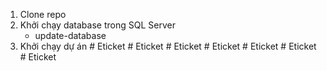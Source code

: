 1. Clone repo
2. Khởi chạy database trong SQL Server
     - update-database
3. Khởi chạy dự án
#   E t i c k e t  
 #   E t i c k e t  
 #   E t i c k e t  
 #   E t i c k e t  
 #   E t i c k e t  
 #   E t i c k e t  
 #   E t i c k e t  
 